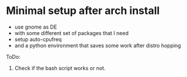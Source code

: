 # Minimal setup after arch install
* use gnome as DE
* with some different set of packages that I need
* setup auto-cpufreq
* and a python environment that saves some work after distro hopping


ToDo:
1. Check if the bash script works or not.
